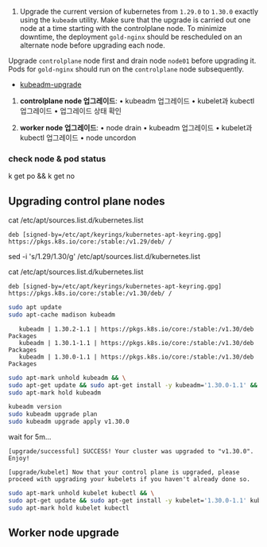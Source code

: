 1. Upgrade the current version of kubernetes from `1.29.0` to `1.30.0` exactly using the `kubeadm` utility. Make sure that the upgrade is carried out one node at a time starting with the controlplane node. To minimize downtime, the deployment `gold-nginx` should be rescheduled on an alternate node before upgrading each node.

Upgrade `controlplane` node first and drain node `node01` before upgrading it. Pods for `gold-nginx` should run on the `controlplane` node subsequently.

- [kubeadm-upgrade](https://kubernetes.io/docs/tasks/administer-cluster/kubeadm/kubeadm-upgrade/)

1. **controlplane node 업그레이드**:
	• kubeadm 업그레이드
	• kubelet과 kubectl 업그레이드
	• 업그레이드 상태 확인

2. **worker node 업그레이드**:
	• node drain
	• kubeadm 업그레이드
	• kubelet과 kubectl 업그레이드
	• node uncordon

### check node & pod status
k get po && k get no

## Upgrading control plane nodes
cat /etc/apt/sources.list.d/kubernetes.list
```plain
deb [signed-by=/etc/apt/keyrings/kubernetes-apt-keyring.gpg] https://pkgs.k8s.io/core:/stable:/v1.29/deb/ /
```

sed -i 's/1.29/1.30/g' /etc/apt/sources.list.d/kubernetes.list

cat /etc/apt/sources.list.d/kubernetes.list 
```plain
deb [signed-by=/etc/apt/keyrings/kubernetes-apt-keyring.gpg] https://pkgs.k8s.io/core:/stable:/v1.30/deb/ /
```

```sh
sudo apt update
sudo apt-cache madison kubeadm
```

```plain
   kubeadm | 1.30.2-1.1 | https://pkgs.k8s.io/core:/stable:/v1.30/deb  Packages
   kubeadm | 1.30.1-1.1 | https://pkgs.k8s.io/core:/stable:/v1.30/deb  Packages
   kubeadm | 1.30.0-1.1 | https://pkgs.k8s.io/core:/stable:/v1.30/deb  Packages
```

```sh
sudo apt-mark unhold kubeadm && \
sudo apt-get update && sudo apt-get install -y kubeadm='1.30.0-1.1' && \
sudo apt-mark hold kubeadm

kubeadm version
sudo kubeadm upgrade plan
sudo kubeadm upgrade apply v1.30.0
```
wait for 5m...
```plain
[upgrade/successful] SUCCESS! Your cluster was upgraded to "v1.30.0". Enjoy!

[upgrade/kubelet] Now that your control plane is upgraded, please proceed with upgrading your kubelets if you haven't already done so.
```

```sh
sudo apt-mark unhold kubelet kubectl && \
sudo apt-get update && sudo apt-get install -y kubelet='1.30.0-1.1' kubectl='1.30.0-1.1' && \
sudo apt-mark hold kubelet kubectl
```

## Worker node upgrade
